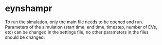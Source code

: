 # eynshampr

To run the simulation, only the main file needs to be opened and run. Parameters of the simulation (start time, end time, timestep, number of EVs, etc) can be changed in the settings file, no other parameters in the files should be changed. 
